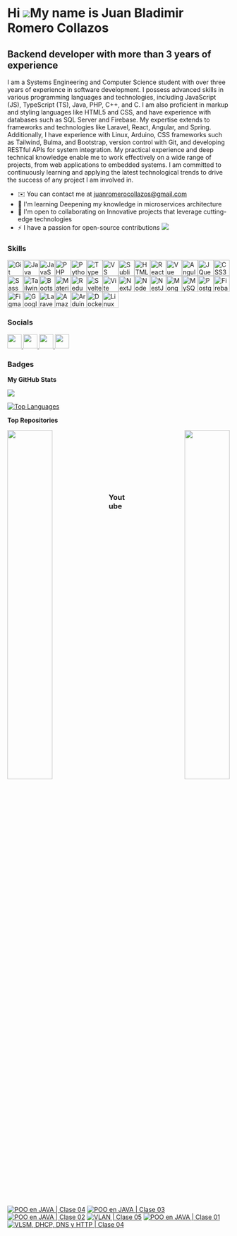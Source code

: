 Hi ![](https://user-images.githubusercontent.com/18350557/176309783-0785949b-9127-417c-8b55-ab5a4333674e.gif)My name is Juan Bladimir Romero Collazos
=====================================================================================================================================================

Backend developer with more than 3 years of experience
------------------------------------------------------

I am a Systems Engineering and Computer Science student with over three years of experience in software development. I possess advanced skills in various programming languages and technologies, including JavaScript (JS), TypeScript (TS), Java, PHP, C++, and C. I am also proficient in markup and styling languages like HTML5 and CSS, and have experience with databases such as SQL Server and Firebase. My expertise extends to frameworks and technologies like Laravel, React, Angular, and Spring. Additionally, I have experience with Linux, Arduino, CSS frameworks such as Tailwind, Bulma, and Bootstrap, version control with Git, and developing RESTful APIs for system integration. My practical experience and deep technical knowledge enable me to work effectively on a wide range of projects, from web applications to embedded systems. I am committed to continuously learning and applying the latest technological trends to drive the success of any project I am involved in.

*   ✉️  You can contact me at [juanromerocollazos@gmail.com](mailto:juanromerocollazos@gmail.com)
*   🧠  I'm learning Deepening my knowledge in microservices architecture
*   🤝  I'm open to collaborating on Innovative projects that leverage cutting-edge technologies
*   ⚡  I have a passion for open-source contributions
<a href="https://www.github.com/IngSystemCix" target="_blank" rel="noreferrer"><img
                  src="https://img.shields.io/github/followers/IngSystemCix?logo=github&style=for-the-badge&color=ef4444&labelColor=1c1917" /></a>

### Skills 

<p align="left">
<a href="https://git-scm.com/" target="_blank" rel="noreferrer"><img src="https://raw.githubusercontent.com/danielcranney/readme-generator/main/public/icons/skills/git-colored.svg" width="36" height="36" alt="Git" /></a><a href="https://www.oracle.com/java/" target="_blank" rel="noreferrer"><img src="https://raw.githubusercontent.com/danielcranney/readme-generator/main/public/icons/skills/java-colored.svg" width="36" height="36" alt="Java" /></a><a href="https://developer.mozilla.org/en-US/docs/Web/JavaScript" target="_blank" rel="noreferrer"><img src="https://raw.githubusercontent.com/danielcranney/readme-generator/main/public/icons/skills/javascript-colored.svg" width="36" height="36" alt="JavaScript" /></a><a href="https://www.php.net/" target="_blank" rel="noreferrer"><img src="https://raw.githubusercontent.com/danielcranney/readme-generator/main/public/icons/skills/php-colored.svg" width="36" height="36" alt="PHP" /></a><a href="https://www.python.org/" target="_blank" rel="noreferrer"><img src="https://raw.githubusercontent.com/danielcranney/readme-generator/main/public/icons/skills/python-colored.svg" width="36" height="36" alt="Python" /></a><a href="https://www.typescriptlang.org/" target="_blank" rel="noreferrer"><img src="https://raw.githubusercontent.com/danielcranney/readme-generator/main/public/icons/skills/typescript-colored.svg" width="36" height="36" alt="TypeScript" /></a><a href="https://code.visualstudio.com/" target="_blank" rel="noreferrer"><img src="https://raw.githubusercontent.com/danielcranney/readme-generator/main/public/icons/skills/visualstudiocode.svg" width="36" height="36" alt="VS Code" /></a><a href="https://www.sublimetext.com/index2" target="_blank" rel="noreferrer"><img src="https://raw.githubusercontent.com/danielcranney/readme-generator/main/public/icons/skills/sublimetext.svg" width="36" height="36" alt="Sublime Text" /></a><a href="https://developer.mozilla.org/en-US/docs/Glossary/HTML5" target="_blank" rel="noreferrer"><img src="https://raw.githubusercontent.com/danielcranney/readme-generator/main/public/icons/skills/html5-colored.svg" width="36" height="36" alt="HTML5" /></a><a href="https://reactjs.org/" target="_blank" rel="noreferrer"><img src="https://raw.githubusercontent.com/danielcranney/readme-generator/main/public/icons/skills/react-colored.svg" width="36" height="36" alt="React" /></a><a href="https://vuejs.org/" target="_blank" rel="noreferrer"><img src="https://raw.githubusercontent.com/danielcranney/readme-generator/main/public/icons/skills/vuejs-colored.svg" width="36" height="36" alt="Vue" /></a><a href="https://angular.io/" target="_blank" rel="noreferrer"><img src="https://raw.githubusercontent.com/danielcranney/readme-generator/main/public/icons/skills/angularjs-colored.svg" width="36" height="36" alt="Angular" /></a><a href="https://jquery.com/" target="_blank" rel="noreferrer"><img src="https://raw.githubusercontent.com/danielcranney/readme-generator/main/public/icons/skills/jquery-colored.svg" width="36" height="36" alt="JQuery" /></a><a href="https://www.w3.org/TR/CSS/#css" target="_blank" rel="noreferrer"><img src="https://raw.githubusercontent.com/danielcranney/readme-generator/main/public/icons/skills/css3-colored.svg" width="36" height="36" alt="CSS3" /></a><a href="https://sass-lang.com/" target="_blank" rel="noreferrer"><img src="https://raw.githubusercontent.com/danielcranney/readme-generator/main/public/icons/skills/sass-colored.svg" width="36" height="36" alt="Sass" /></a><a href="https://tailwindcss.com/" target="_blank" rel="noreferrer"><img src="https://raw.githubusercontent.com/danielcranney/readme-generator/main/public/icons/skills/tailwindcss-colored.svg" width="36" height="36" alt="TailwindCSS" /></a><a href="https://getbootstrap.com/" target="_blank" rel="noreferrer"><img src="https://raw.githubusercontent.com/danielcranney/readme-generator/main/public/icons/skills/bootstrap-colored.svg" width="36" height="36" alt="Bootstrap" /></a><a href="https://mui.com/" target="_blank" rel="noreferrer"><img src="https://raw.githubusercontent.com/danielcranney/readme-generator/main/public/icons/skills/materialui-colored.svg" width="36" height="36" alt="Material UI" /></a><a href="https://redux.js.org/" target="_blank" rel="noreferrer"><img src="https://raw.githubusercontent.com/danielcranney/readme-generator/main/public/icons/skills/redux-colored.svg" width="36" height="36" alt="Redux" /></a><a href="https://svelte.dev/" target="_blank" rel="noreferrer"><img src="https://raw.githubusercontent.com/danielcranney/readme-generator/main/public/icons/skills/svelte-colored.svg" width="36" height="36" alt="Svelte" /></a><a href="https://vitejs.dev/" target="_blank" rel="noreferrer"><img src="https://raw.githubusercontent.com/danielcranney/readme-generator/main/public/icons/skills/vite-colored.svg" width="36" height="36" alt="Vite" /></a><a href="https://nextjs.org/docs" target="_blank" rel="noreferrer"><img src="https://raw.githubusercontent.com/danielcranney/readme-generator/main/public/icons/skills/nextjs-colored.svg" width="36" height="36" alt="NextJs" /></a><a href="https://nodejs.org/en/" target="_blank" rel="noreferrer"><img src="https://raw.githubusercontent.com/danielcranney/readme-generator/main/public/icons/skills/nodejs-colored.svg" width="36" height="36" alt="NodeJS" /></a><a href="https://docs.nestjs.com/" target="_blank" rel="noreferrer"><img src="https://raw.githubusercontent.com/danielcranney/readme-generator/main/public/icons/skills/nestjs-colored.svg" width="36" height="36" alt="NestJS" /></a><a href="https://www.mongodb.com/" target="_blank" rel="noreferrer"><img src="https://raw.githubusercontent.com/danielcranney/readme-generator/main/public/icons/skills/mongodb-colored.svg" width="36" height="36" alt="MongoDB" /></a><a href="https://www.mysql.com/" target="_blank" rel="noreferrer"><img src="https://raw.githubusercontent.com/danielcranney/readme-generator/main/public/icons/skills/mysql-colored.svg" width="36" height="36" alt="MySQL" /></a><a href="https://www.postgresql.org/" target="_blank" rel="noreferrer"><img src="https://raw.githubusercontent.com/danielcranney/readme-generator/main/public/icons/skills/postgresql-colored.svg" width="36" height="36" alt="PostgreSQL" /></a><a href="https://firebase.google.com/" target="_blank" rel="noreferrer"><img src="https://raw.githubusercontent.com/danielcranney/readme-generator/main/public/icons/skills/firebase-colored.svg" width="36" height="36" alt="Firebase" /></a><a href="https://www.figma.com/" target="_blank" rel="noreferrer"><img src="https://raw.githubusercontent.com/danielcranney/readme-generator/main/public/icons/skills/figma-colored.svg" width="36" height="36" alt="Figma" /></a><a href="https://cloud.google.com/" target="_blank" rel="noreferrer"><img src="https://raw.githubusercontent.com/danielcranney/readme-generator/main/public/icons/skills/googlecloud-colored.svg" width="36" height="36" alt="Google Cloud" /></a><a href="https://laravel.com/" target="_blank" rel="noreferrer"><img src="https://raw.githubusercontent.com/danielcranney/readme-generator/main/public/icons/skills/laravel-colored.svg" width="36" height="36" alt="Laravel" /></a><a href="https://aws.amazon.com" target="_blank" rel="noreferrer"><img src="https://raw.githubusercontent.com/danielcranney/readme-generator/main/public/icons/skills/aws-colored.svg" width="36" height="36" alt="Amazon Web Services" /></a><a href="https://store.arduino.cc/?gclid=Cj0KCQjw2eilBhCCARIsAG0Pf8uueBifykWcsSS4LPESeGQfxGVKJYnzV7bz471XfknQJy_1VINVWM8aAkLtEALw_wcB" target="_blank" rel="noreferrer"><img src="https://raw.githubusercontent.com/danielcranney/readme-generator/main/public/icons/skills/arduino-colored.svg" width="36" height="36" alt="Arduino" /></a><a href="https://www.docker.com/" target="_blank" rel="noreferrer"><img src="https://raw.githubusercontent.com/danielcranney/readme-generator/main/public/icons/skills/docker-colored.svg" width="36" height="36" alt="Docker" /></a><a href="https://www.linux.org" target="_blank" rel="noreferrer"><img src="https://raw.githubusercontent.com/danielcranney/readme-generator/main/public/icons/skills/linux-colored.svg" width="36" height="36" alt="Linux" /></a></p>                    

### Socials
                  
<p align="left"> <a href="https://discord.com/users/IngSystemCix" target="_blank" rel="noreferrer"> <picture> <source media="(prefers-color-scheme: dark)" srcset="https://raw.githubusercontent.com/danielcranney/readme-generator/main/public/icons/socials/discord-dark.svg" /> <source media="(prefers-color-scheme: light)" srcset="https://raw.githubusercontent.com/danielcranney/readme-generator/main/public/icons/socials/discord.svg" /> <img src="https://raw.githubusercontent.com/danielcranney/readme-generator/main/public/icons/socials/discord.svg" width="32" height="32" /> </picture> </a> <a href="https://www.github.com/IngSystemCix" target="_blank" rel="noreferrer"> <picture> <source media="(prefers-color-scheme: dark)" srcset="https://raw.githubusercontent.com/danielcranney/readme-generator/main/public/icons/socials/github-dark.svg" /> <source media="(prefers-color-scheme: light)" srcset="https://raw.githubusercontent.com/danielcranney/readme-generator/main/public/icons/socials/github.svg" /> <img src="https://raw.githubusercontent.com/danielcranney/readme-generator/main/public/icons/socials/github.svg" width="32" height="32" /> </picture> </a> <a href="https://www.linkedin.com/in/juan-bladimir-romero-collazos" target="_blank" rel="noreferrer"> <picture> <source media="(prefers-color-scheme: dark)" srcset="https://raw.githubusercontent.com/danielcranney/readme-generator/main/public/icons/socials/linkedin-dark.svg" /> <source media="(prefers-color-scheme: light)" srcset="https://raw.githubusercontent.com/danielcranney/readme-generator/main/public/icons/socials/linkedin.svg" /> <img src="https://raw.githubusercontent.com/danielcranney/readme-generator/main/public/icons/socials/linkedin.svg" width="32" height="32" /> </picture> </a> <a href="https://www.youtube.com/@IngSystemCix" target="_blank" rel="noreferrer"> <picture> <source media="(prefers-color-scheme: dark)" srcset="https://raw.githubusercontent.com/danielcranney/readme-generator/main/public/icons/socials/youtube-dark.svg" /> <source media="(prefers-color-scheme: light)" srcset="https://raw.githubusercontent.com/danielcranney/readme-generator/main/public/icons/socials/youtube.svg" /> <img src="https://raw.githubusercontent.com/danielcranney/readme-generator/main/public/icons/socials/youtube.svg" width="32" height="32" /> </picture> </a></p>

### Badges

<b>My GitHub Stats</b>

<a href="http://www.github.com/IngSystemCix"><img src="https://github-readme-streak-stats.herokuapp.com/?user=IngSystemCix&stroke=ffffff&background=1c1917&ring=ef4444&fire=ef4444&currStreakNum=ffffff&currStreakLabel=ef4444&sideNums=ffffff&sideLabels=ffffff&dates=ffffff&hide_border=true" /></a>

<a href="https://github.com/IngSystemCix" align="left"><img src="https://github-readme-stats.vercel.app/api/top-langs/?username=IngSystemCix&langs_count=10&title_color=ef4444&text_color=ffffff&icon_color=ef4444&bg_color=1c1917&hide_border=true&locale=en&custom_title=Top%20%Languages" alt="Top Languages" /></a>

<b>Top Repositories</b>

<div width="100%" align="center"><a href="https://github.com/IngSystemCix/ArtBlend" align="left"><img align="left" width="45%" src="https://github-readme-stats.vercel.app/api/pin/?username=IngSystemCix&repo=ArtBlend&title_color=ef4444&text_color=ffffff&icon_color=ef4444&bg_color=1c1917&hide_border=true&locale=en" /></a><a href="https://github.com/IngSystemCix/Calculator_VLSM" align="right"><img align="right" width="45%" src="https://github-readme-stats.vercel.app/api/pin/?username=IngSystemCix&repo=Calculator_VLSM&title_color=ef4444&text_color=ffffff&icon_color=ef4444&bg_color=1c1917&hide_border=true&locale=en" /></a></div><br /><br /><br /><br /><br /><br /><br />

### Youtube

<!-- BEGIN YOUTUBE-CARDS -->
[![POO en JAVA | Clase 04](https://ytcards.demolab.com/?id=5blNajZUeKg&title=POO+en+JAVA+%7C+Clase+04&lang=en&timestamp=1722499781&background_color=%230d1117&title_color=%23ffffff&stats_color=%23dedede&max_title_lines=1&width=250&border_radius=5 "POO en JAVA | Clase 04")](https://www.youtube.com/watch?v=5blNajZUeKg)
[![POO en JAVA | Clase 03](https://ytcards.demolab.com/?id=yhILom3YsGM&title=POO+en+JAVA+%7C+Clase+03&lang=en&timestamp=1722060843&background_color=%230d1117&title_color=%23ffffff&stats_color=%23dedede&max_title_lines=1&width=250&border_radius=5 "POO en JAVA | Clase 03")](https://www.youtube.com/watch?v=yhILom3YsGM)
[![POO en JAVA | Clase 02](https://ytcards.demolab.com/?id=lyx30s_eKsM&title=POO+en+JAVA+%7C+Clase+02&lang=en&timestamp=1721886589&background_color=%230d1117&title_color=%23ffffff&stats_color=%23dedede&max_title_lines=1&width=250&border_radius=5 "POO en JAVA | Clase 02")](https://www.youtube.com/watch?v=lyx30s_eKsM)
[![VLAN | Clase 05](https://ytcards.demolab.com/?id=ZujY44KSfeg&title=VLAN+%7C+Clase+05&lang=en&timestamp=1721811203&background_color=%230d1117&title_color=%23ffffff&stats_color=%23dedede&max_title_lines=1&width=250&border_radius=5 "VLAN | Clase 05")](https://www.youtube.com/watch?v=ZujY44KSfeg)
[![POO en JAVA | Clase 01](https://ytcards.demolab.com/?id=Rvxw3nvsgMU&title=POO+en+JAVA+%7C+Clase+01&lang=en&timestamp=1721808931&background_color=%230d1117&title_color=%23ffffff&stats_color=%23dedede&max_title_lines=1&width=250&border_radius=5 "POO en JAVA | Clase 01")](https://www.youtube.com/watch?v=Rvxw3nvsgMU)
[![VLSM, DHCP, DNS y HTTP | Clase 04](https://ytcards.demolab.com/?id=sDTF5hwWkR0&title=VLSM%2C+DHCP%2C+DNS+y+HTTP+%7C+Clase+04&lang=en&timestamp=1720641582&background_color=%230d1117&title_color=%23ffffff&stats_color=%23dedede&max_title_lines=1&width=250&border_radius=5 "VLSM, DHCP, DNS y HTTP | Clase 04")](https://www.youtube.com/watch?v=sDTF5hwWkR0)
<!-- END YOUTUBE-CARDS -->


